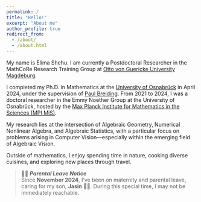 ```yaml
---
permalink: /
title: "Hello!"
excerpt: "About me"
author_profile: true
redirect_from: 
  - /about/
  - /about.html
---
```




My name is Elima Shehu. I am currently a Postdoctoral Researcher in the MathCoRe Research Training Group at [Otto von Guericke University Magdeburg](https://www.ovgu.de/en/Otto+von+Guericke+University+Magdeburg.rss).

I completed my Ph.D. in Mathematics at the [University of Osnabrück](https://www.uni-osnabrueck.de/) in April 2024, under the supervision of [Paul Breiding](https://pbrdng.github.io/index.html). From 2021 to 2024, I was a doctoral researcher in the Emmy Noether Group at the University of Osnabrück, hosted by the [Max Planck Institute for Mathematics in the Sciences (MPI MiS)](https://www.mis.mpg.de/institute/about-us).

My research lies at the intersection of Algebraic Geometry, Numerical Nonlinear Algebra, and Algebraic Statistics, with a particular focus on problems arising in Computer Vision—especially within the emerging field of Algebraic Vision.

Outside of mathematics, I enjoy spending time in nature, cooking diverse cuisines, and exploring new places through travel.

> 👶🍼 **_Parental Leave Notice_**  
> Since **November 2024**, I’ve been on maternity and parental leave, caring for my son, **Jasin** 👩‍👦. During this special time, I may not be immediately reachable.  


